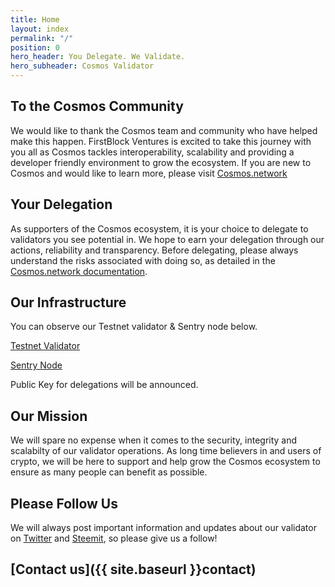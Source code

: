 ```yaml
---
title: Home
layout: index
permalink: "/"
position: 0
hero_header: You Delegate. We Validate.
hero_subheader: Cosmos Validator
---
```


## To the Cosmos Community
We would like to thank the Cosmos team and community who have helped make this happen. FirstBlock Ventures is excited to take this journey with you all as Cosmos tackles interoperability, scalability and providing a developer friendly environment to grow the ecosystem.  If you are new to Cosmos and would like to learn more, please visit [Cosmos.network](https://cosmos.network)

## Your Delegation
As supporters of the Cosmos ecosystem, it is your choice to delegate to validators you see potential in. We hope to earn your delegation through our actions, reliability and transparency. Before delegating, please always understand the risks associated with doing so, as detailed in the [Cosmos.network documentation](https://cosmos.network/docs/resources/delegator-faq.html#risks).

## Our Infrastructure
You can observe our Testnet validator & Sentry node below.

<a href="https://explorecosmos.network/validators/cosmosvaladdr1lu4svk6agftvnu2h2mdkpq9mewd6rw6l6xv5r3" class="button">Testnet Validator</a>

<a href="https://explorecosmos.network/validators/cosmosvaladdr1lu4svk6agftvnu2h2mdkpq9mewd6rw6l6xv5r3" class="button">Sentry Node</a>

Public Key for delegations will be announced.

## Our Mission
We will spare no expense when it comes to the security, integrity and scalabilty of our validator operations. As long time believers in and users of crypto, we will be here to support and help grow the Cosmos ecosystem to ensure as many people can benefit as possible.

## Please Follow Us 
We will always post important information and updates about our validator on [Twitter](https://twitter.com/FirstBlockV) and [Steemit](https://steemit.com/@firstblock), so please give us a follow! 


## [Contact us]({{ site.baseurl }}contact)
<br/>
